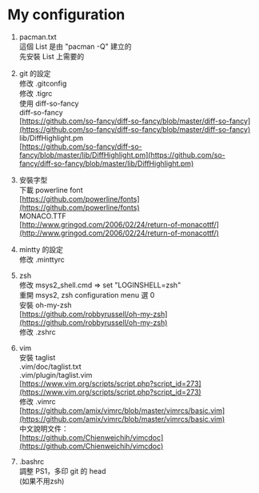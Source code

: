 # My configuration

1. pacman.txt  
這個 List 是由 "pacman -Q" 建立的  
先安裝 List 上需要的

2. git 的設定  
修改 .gitconfig  
修改 .tigrc  
使用 diff-so-fancy  
diff-so-fancy  
[https://github.com/so-fancy/diff-so-fancy/blob/master/diff-so-fancy](https://github.com/so-fancy/diff-so-fancy/blob/master/diff-so-fancy)  
lib/DiffHighlight.pm  
[https://github.com/so-fancy/diff-so-fancy/blob/master/lib/DiffHighlight.pm](https://github.com/so-fancy/diff-so-fancy/blob/master/lib/DiffHighlight.pm)

3. 安裝字型  
下載 powerline font  
[https://github.com/powerline/fonts](https://github.com/powerline/fonts)  
MONACO.TTF  
[http://www.gringod.com/2006/02/24/return-of-monacottf/](http://www.gringod.com/2006/02/24/return-of-monacottf/)  

4. mintty 的設定  
修改 .minttyrc

5. zsh  
修改 msys2_shell.cmd => set "LOGINSHELL=zsh"  
重開 msys2, zsh configuration menu 選 0  
安裝 oh-my-zsh  
[https://github.com/robbyrussell/oh-my-zsh](https://github.com/robbyrussell/oh-my-zsh)  
修改 .zshrc

6. vim  
安裝 taglist  
.vim/doc/taglist.txt  
.vim/plugin/taglist.vim  
[https://www.vim.org/scripts/script.php?script_id=273](https://www.vim.org/scripts/script.php?script_id=273)  
修改 .vimrc
[https://github.com/amix/vimrc/blob/master/vimrcs/basic.vim](https://github.com/amix/vimrc/blob/master/vimrcs/basic.vim)  
中文說明文件：  
[https://github.com/Chienweichih/vimcdoc](https://github.com/Chienweichih/vimcdoc)

7. .bashrc  
調整 PS1，多印 git 的 head  
(如果不用zsh)
